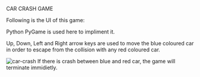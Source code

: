 CAR CRASH GAME

Following is the UI of this game:

Python PyGame is used here to impliment it. 

Up, Down, Left and Right arrow keys are used to move the blue coloured car in order to escape from the collision with any red coloured car. 

![car-crash](https://user-images.githubusercontent.com/58632626/151354293-f5f743b0-77e3-40e0-a481-b4b212459406.png)
If there is crash between blue and red car, the game will terminate immidietly.

